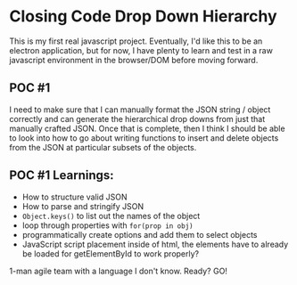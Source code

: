 
# Closing Code Drop Down Hierarchy

This is my first real javascript project.
Eventually, I'd like this to be an electron
application, but for now, I have plenty to
learn and test in a raw javascript environment
in the browser/DOM before moving forward.


## POC #1
I need to make sure that I can manually format
the JSON string / object correctly and can
generate the hierarchical drop downs from just
that manually crafted JSON. Once that is 
complete, then I think I should be able to 
look into how to go about writing functions
to insert and delete objects from the JSON at 
particular subsets of the objects.


## POC #1 Learnings:

* How to structure valid JSON
* How to parse and stringify JSON
* `Object.keys()` to list out the names of the object
* loop through properties with `for(prop in obj)`
* programmatically create options and add them to
select objects
* JavaScript script placement inside of html, the
elements have to already be loaded for getElementById
to work properly?

1-man agile team with a language I don't know.
Ready? GO!


